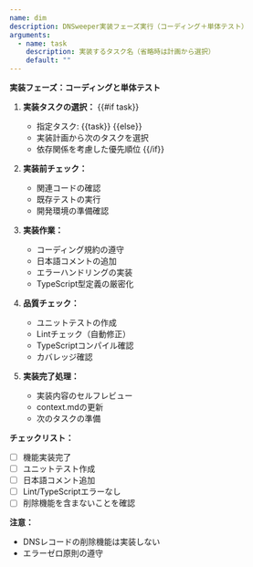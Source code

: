 ```yaml
---
name: dim
description: DNSweeper実装フェーズ実行（コーディング＋単体テスト）
arguments:
  - name: task
    description: 実装するタスク名（省略時は計画から選択）
    default: ""
---
```


**実装フェーズ：コーディングと単体テスト**

1. **実装タスクの選択：**
   {{#if task}}
   - 指定タスク: {{task}}
   {{else}}
   - 実装計画から次のタスクを選択
   - 依存関係を考慮した優先順位
   {{/if}}

2. **実装前チェック：**
   - 関連コードの確認
   - 既存テストの実行
   - 開発環境の準備確認

3. **実装作業：**
   - コーディング規約の遵守
   - 日本語コメントの追加
   - エラーハンドリングの実装
   - TypeScript型定義の厳密化

4. **品質チェック：**
   - ユニットテストの作成
   - Lintチェック（自動修正）
   - TypeScriptコンパイル確認
   - カバレッジ確認

5. **実装完了処理：**
   - 実装内容のセルフレビュー
   - context.mdの更新
   - 次のタスクの準備

**チェックリスト：**
- [ ] 機能実装完了
- [ ] ユニットテスト作成
- [ ] 日本語コメント追加
- [ ] Lint/TypeScriptエラーなし
- [ ] 削除機能を含まないことを確認

**注意：**
- DNSレコードの削除機能は実装しない
- エラーゼロ原則の遵守